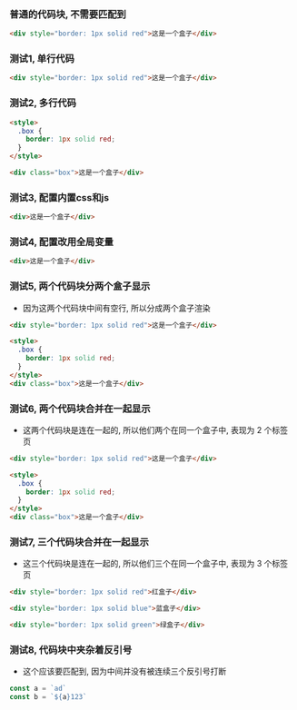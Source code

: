 
### 普通的代码块, 不需要匹配到

```html
<div style="border: 1px solid red">这是一个盒子</div>
```

### 测试1, 单行代码

```html [test]
<div style="border: 1px solid red">这是一个盒子</div>
```

### 测试2, 多行代码

```html [index.html]
<style>
  .box {
    border: 1px solid red;
  }
</style>

<div class="box">这是一个盒子</div>
```


### 测试3, 配置内置css和js

```html [demo-css-js] { css: 'div { color: red }', js: 'console.log("测试4")' }
<div>这是一个盒子</div>
```

### 测试4, 配置改用全局变量

```html [test.html] ${ldqConfig}
<div>这是一个盒子</div>
```


### 测试5, 两个代码块分两个盒子显示

- 因为这两个代码块中间有空行, 所以分成两个盒子渲染

```html [demo1]
<div style="border: 1px solid red">这是一个盒子</div>
```

```html [demo2]
<style>
  .box {
    border: 1px solid red;
  }
</style>
<div class="box">这是一个盒子</div>
```


### 测试6, 两个代码块合并在一起显示

- 这两个代码块是连在一起的, 所以他们两个在同一个盒子中, 表现为 2 个标签页

```html [testeight-demo1]
<div style="border: 1px solid red">这是一个盒子</div>
```
```html [testeight-demo2]
<style>
  .box {
    border: 1px solid red;
  }
</style>
<div class="box">这是一个盒子</div>
```

### 测试7, 三个代码块合并在一起显示

- 这三个代码块是连在一起的, 所以他们三个在同一个盒子中, 表现为 3 个标签页

```html [demo1]
<div style="border: 1px solid red">红盒子</div>
```
```html [demo2]
<div style="border: 1px solid blue">蓝盒子</div>
```
```html [demo3]
<div style="border: 1px solid green">绿盒子</div>
```

### 测试8, 代码块中夹杂着反引号

- 这个应该要匹配到, 因为中间并没有被连续三个反引号打断

```js [aaa.js]
const a = `ad`
const b = `${a}123`
```
